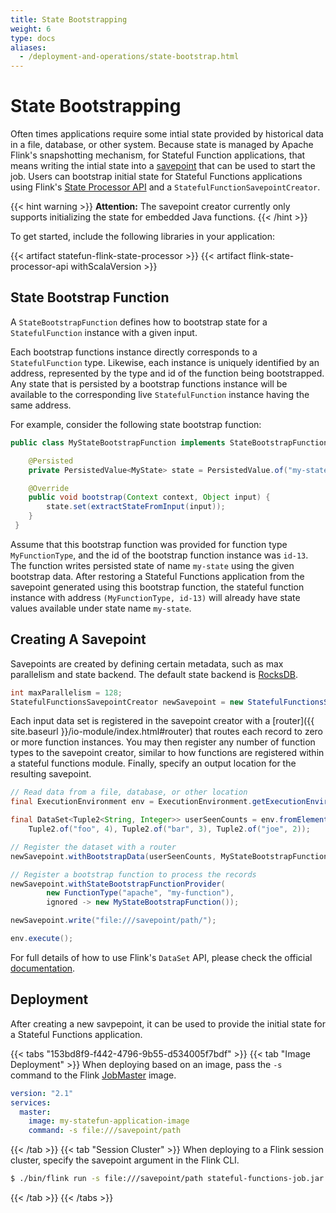 ```yaml
---
title: State Bootstrapping
weight: 6
type: docs
aliases:
  - /deployment-and-operations/state-bootstrap.html
---
```

<!--
Licensed to the Apache Software Foundation (ASF) under one
or more contributor license agreements.  See the NOTICE file
distributed with this work for additional information
regarding copyright ownership.  The ASF licenses this file
to you under the Apache License, Version 2.0 (the
"License"); you may not use this file except in compliance
with the License.  You may obtain a copy of the License at

  http://www.apache.org/licenses/LICENSE-2.0

Unless required by applicable law or agreed to in writing,
software distributed under the License is distributed on an
"AS IS" BASIS, WITHOUT WARRANTIES OR CONDITIONS OF ANY
KIND, either express or implied.  See the License for the
specific language governing permissions and limitations
under the License.
-->

# State Bootstrapping

Often times applications require some intial state provided by historical data in a file, database, or other system.
Because state is managed by Apache Flink's snapshotting mechanism, for Stateful Function applications, that means
writing the intial state into a [savepoint](https://ci.apache.org/projects/flink/flink-docs-stable/ops/state/savepoints.html) that can be used to start the job.
Users can bootstrap initial state for Stateful Functions applications using Flink's [State Processor API](https://ci.apache.org/projects/flink/flink-docs-release-1.10/dev/libs/state_processor_api.html) and a ``StatefulFunctionSavepointCreator``.

{{< hint warning >}}
**Attention:** The savepoint creator currently only supports initializing the state for embedded Java functions.
{{< /hint >}}

To get started, include the following libraries in your application:

{{< artifact statefun-flink-state-processor >}}
{{< artifact flink-state-processor-api withScalaVersion >}}

## State Bootstrap Function

A ``StateBootstrapFunction`` defines how to bootstrap state for a ``StatefulFunction`` instance with a given input.

Each bootstrap functions instance directly corresponds to a ``StatefulFunction`` type.
Likewise, each instance is uniquely identified by an address, represented by the type and id of the function being bootstrapped.
Any state that is persisted by a bootstrap functions instance will be available to the corresponding live ``StatefulFunction`` instance having the same address.

For example, consider the following state bootstrap function:

```java
public class MyStateBootstrapFunction implements StateBootstrapFunction {

	@Persisted
	private PersistedValue<MyState> state = PersistedValue.of("my-state", MyState.class);

	@Override
	public void bootstrap(Context context, Object input) {
		state.set(extractStateFromInput(input));
	}
 }
```

Assume that this bootstrap function was provided for function type ``MyFunctionType``, and the id of the bootstrap function instance was ``id-13``. 
The function writes persisted state of name ``my-state`` using the given bootstrap data. 
After restoring a Stateful Functions application from the savepoint generated using this bootstrap function, the stateful function instance with address ``(MyFunctionType, id-13)`` will already have state values available under state name `my-state`.

## Creating A Savepoint

Savepoints are created by defining certain metadata, such as max parallelism and state backend.
The default state backend is [RocksDB](https://ci.apache.org/projects/flink/flink-docs-stable/ops/state/state_backends.html#the-rocksdbstatebackend).

```java
int maxParallelism = 128;
StatefulFunctionsSavepointCreator newSavepoint = new StatefulFunctionsSavepointCreator(maxParallelism);
```

Each input data set is registered in the savepoint creator with a [router]({{ site.baseurl }}/io-module/index.html#router) that routes each record to zero or more function instances.
You may then register any number of function types to the savepoint creator, similar to how functions are registered within a stateful functions module.
Finally, specify an output location for the resulting savepoint.

```java
// Read data from a file, database, or other location
final ExecutionEnvironment env = ExecutionEnvironment.getExecutionEnvironment();

final DataSet<Tuple2<String, Integer>> userSeenCounts = env.fromElements(
	Tuple2.of("foo", 4), Tuple2.of("bar", 3), Tuple2.of("joe", 2));

// Register the dataset with a router
newSavepoint.withBootstrapData(userSeenCounts, MyStateBootstrapFunctionRouter::new);

// Register a bootstrap function to process the records
newSavepoint.withStateBootstrapFunctionProvider(
		new FunctionType("apache", "my-function"),
		ignored -> new MyStateBootstrapFunction());

newSavepoint.write("file:///savepoint/path/");

env.execute();
```

For full details of how to use Flink's ``DataSet`` API, please check the official [documentation](https://ci.apache.org/projects/flink/flink-docs-stable/dev/batch/).

## Deployment

After creating a new savpepoint, it can be used to provide the initial state for a Stateful Functions application.

{{< tabs "153bd8f9-f442-4796-9b55-d534005f7bdf" >}}
{{< tab "Image Deployment" >}}
When deploying based on an image, pass the ``-s`` command to the Flink [JobMaster](https://ci.apache.org/projects/flink/flink-docs-stable/docs/concepts/glossary/#flink-jobmaster) image.
```yaml
version: "2.1"
services:
  master:
    image: my-statefun-application-image
    command: -s file:///savepoint/path
```
{{< /tab >}}
{{< tab "Session Cluster" >}}
When deploying to a Flink session cluster, specify the savepoint argument in the Flink CLI.
```bash
$ ./bin/flink run -s file:///savepoint/path stateful-functions-job.jar
```
{{< /tab >}}
{{< /tabs >}}
